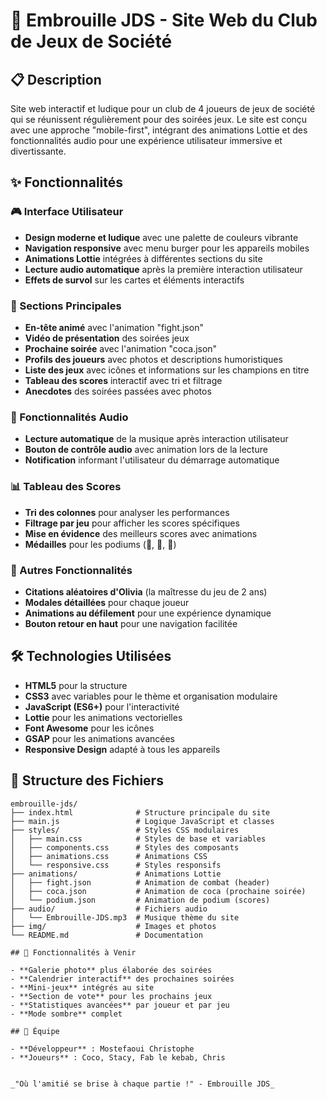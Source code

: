# 🎲 Embrouille JDS - Site Web du Club de Jeux de Société

## 📋 Description

Site web interactif et ludique pour un club de 4 joueurs de jeux de société qui se réunissent régulièrement pour des soirées jeux. Le site est conçu avec une approche "mobile-first", intégrant des animations Lottie et des fonctionnalités audio pour une expérience utilisateur immersive et divertissante.

## ✨ Fonctionnalités

### 🎮 Interface Utilisateur

- **Design moderne et ludique** avec une palette de couleurs vibrante
- **Navigation responsive** avec menu burger pour les appareils mobiles
- **Animations Lottie** intégrées à différentes sections du site
- **Lecture audio automatique** après la première interaction utilisateur
- **Effets de survol** sur les cartes et éléments interactifs

### 📱 Sections Principales

- **En-tête animé** avec l'animation "fight.json"
- **Vidéo de présentation** des soirées jeux
- **Prochaine soirée** avec l'animation "coca.json"
- **Profils des joueurs** avec photos et descriptions humoristiques
- **Liste des jeux** avec icônes et informations sur les champions en titre
- **Tableau des scores** interactif avec tri et filtrage
- **Anecdotes** des soirées passées avec photos

### 🎵 Fonctionnalités Audio

- **Lecture automatique** de la musique après interaction utilisateur
- **Bouton de contrôle audio** avec animation lors de la lecture
- **Notification** informant l'utilisateur du démarrage automatique

### 📊 Tableau des Scores

- **Tri des colonnes** pour analyser les performances
- **Filtrage par jeu** pour afficher les scores spécifiques
- **Mise en évidence** des meilleurs scores avec animations
- **Médailles** pour les podiums (🥇, 🥈, 🥉)

### 🧩 Autres Fonctionnalités

- **Citations aléatoires d'Olivia** (la maîtresse du jeu de 2 ans)
- **Modales détaillées** pour chaque joueur
- **Animations au défilement** pour une expérience dynamique
- **Bouton retour en haut** pour une navigation facilitée

## 🛠️ Technologies Utilisées

- **HTML5** pour la structure
- **CSS3** avec variables pour le thème et organisation modulaire
- **JavaScript (ES6+)** pour l'interactivité
- **Lottie** pour les animations vectorielles
- **Font Awesome** pour les icônes
- **GSAP** pour les animations avancées
- **Responsive Design** adapté à tous les appareils

## 📁 Structure des Fichiers

```
embrouille-jds/
├── index.html              # Structure principale du site
├── main.js                 # Logique JavaScript et classes
├── styles/                 # Styles CSS modulaires
│   ├── main.css            # Styles de base et variables
│   ├── components.css      # Styles des composants
│   ├── animations.css      # Animations CSS
│   └── responsive.css      # Styles responsifs
├── animations/             # Animations Lottie
│   ├── fight.json          # Animation de combat (header)
│   ├── coca.json           # Animation de coca (prochaine soirée)
│   └── podium.json         # Animation de podium (scores)
├── audio/                  # Fichiers audio
│   └── Embrouille-JDS.mp3  # Musique thème du site
├── img/                    # Images et photos
└── README.md               # Documentation

## 🔮 Fonctionnalités à Venir

- **Galerie photo** plus élaborée des soirées
- **Calendrier interactif** des prochaines soirées
- **Mini-jeux** intégrés au site
- **Section de vote** pour les prochains jeux
- **Statistiques avancées** par joueur et par jeu
- **Mode sombre** complet

## 👥 Équipe

- **Développeur** : Mostefaoui Christophe
- **Joueurs** : Coco, Stacy, Fab le kebab, Chris


_"Où l'amitié se brise à chaque partie !" - Embrouille JDS_
```
